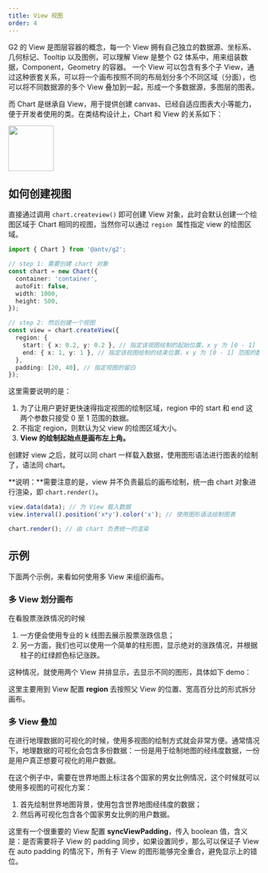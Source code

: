 ```yaml
---
title: View 视图
order: 4
---
```


G2 的 View 是图层容器的概念，每一个 View 拥有自己独立的数据源、坐标系、几何标记、Tooltip 以及图例，可以理解 View 是整个 G2 体系中，用来组装数据，Component，Geometry 的容器。 一个 View 可以包含有多个子 View，通过这种嵌套关系，可以将一个画布按照不同的布局划分多个不同区域（分面），也可以将不同数据源的多个 View 叠加到一起，形成一个多数据源，多图层的图表。

而 Chart 是继承自 View，用于提供创建 canvas、已经自适应图表大小等能力，便于开发者使用的类。在类结构设计上，Chart 和 View 的关系如下：

<img src="https://gw.alipayobjects.com/mdn/rms_f5c722/afts/img/A*EZAaR7tdFlAAAAAAAAAAAABkARQnAQ" style="width:91px;">

## 如何创建视图

直接通过调用 `chart.createview()` 即可创建 View 对象，此时会默认创建一个绘图区域于 Chart 相同的视图，当然你可以通过 `region`  属性指定 view 的绘图区域。

```typescript
import { Chart } from '@antv/g2';

// step 1: 需要创建 chart 对象
const chart = new Chart({
  container: 'container',
  autoFit: false,
  width: 1000,
  height: 500,
});

// step 2: 然后创建一个视图
const view = chart.createView({
  region: {
    start: { x: 0.2, y: 0.2 }, // 指定该视图绘制的起始位置，x y 为 [0 - 1] 范围的数据
    end: { x: 1, y: 1 }, // 指定该视图绘制的结束位置，x y 为 [0 - 1] 范围的数据
  },
  padding: [20, 40], // 指定视图的留白
});
```

这里需要说明的是：

1. 为了让用户更好更快速得指定视图的绘制区域，region 中的 start 和 end 这两个参数只接受 0 至 1 范围的数据。
1. 不指定 region，则默认为父 view 的绘图区域大小。
1. **View 的绘制起始点是画布左上角。**

创建好 view 之后，就可以同 chart 一样载入数据，使用图形语法进行图表的绘制了，语法同 chart。

**说明：**需要注意的是，view 并不负责最后的画布绘制，统一由 chart 对象进行渲染，即 `chart.render()`。

```typescript
view.data(data); // 为 View 载入数据
view.interval().position('x*y').color('x'); // 使用图形语法绘制图表

chart.render(); // 由 chart 负责统一的渲染
```

## 示例

下面两个示例，来看如何使用多 View 来组织画布。

### 多 View 划分画布

在看股票涨跌情况的时候

1. 一方便会使用专业的 k 线图去展示股票涨跌信息；
2. 另一方面，我们也可以使用一个简单的柱形图，显示绝对的涨跌情况，并根据柱子的红绿颜色标记涨跌。

这种情况，就使用两个 View 并排显示，去显示不同的图形，具体如下 demo：

<playground path='candlestick/candlestick/demo/k-and-column.ts' rid="multi-view-1"></playground>

这里主要用到 View 配置 **region** 去按照父 View 的位置、宽高百分比的形式拆分画布。

### 多 View 叠加

在进行地理数据的可视化的时候，使用多视图的绘制方式就会非常方便。通常情况下，地理数据的可视化会包含多份数据：一份是用于绘制地图的经纬度数据，一份是用户真正想要可视化的用户数据。

在这个例子中，需要在世界地图上标注各个国家的男女比例情况，这个时候就可以使用多视图的可视化方案：

1. 首先绘制世界地图背景，使用包含世界地图经纬度的数据；
1. 然后再可视化包含各个国家男女比例的用户数据。

<playground path='map/map/demo/choropleth-map.ts' rid="multi-view-2"></playground>

这里有一个很重要的 View 配置 **syncViewPadding**，传入 boolean 值，含义是：是否需要将子 View 的 padding 同步，如果设置同步，那么可以保证子 View 在 auto padding 的情况下，所有子 View 的图形能够完全重合，避免显示上的错位。
